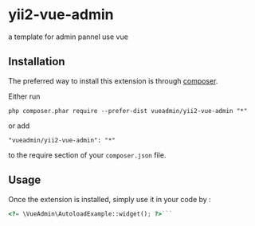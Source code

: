yii2-vue-admin
==============
a template for admin pannel use vue

Installation
------------

The preferred way to install this extension is through [composer](http://getcomposer.org/download/).

Either run

```
php composer.phar require --prefer-dist vueadmin/yii2-vue-admin "*"
```

or add

```
"vueadmin/yii2-vue-admin": "*"
```

to the require section of your `composer.json` file.


Usage
-----

Once the extension is installed, simply use it in your code by  :

```php
<?= \VueAdmin\AutoloadExample::widget(); ?>```
